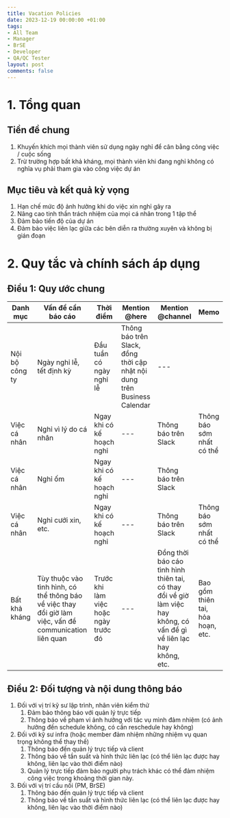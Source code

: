 ```yaml
---
title: Vacation Policies
date: 2023-12-19 00:00:00 +01:00
tags:
- All Team
- Manager
- BrSE
- Developer
- QA/QC Tester
layout: post
comments: false
---
```


# 1. Tổng quan


## Tiền đề chung

1. Khuyến khích mọi thành viên sử dụng ngày nghỉ để cân bằng công việc / cuộc sống
2. Trừ trường hợp bất khả kháng, mọi thành viên khi đang nghỉ không có nghĩa vụ phải tham gia vào công việc dự án

## Mục tiêu và kết quả kỳ vọng

1. Hạn chế mức độ ảnh hưởng khi do việc xin nghỉ gây ra
2. Nâng cao tinh thần trách nhiệm của mọi cá nhân trong 1 tập thể
3. Đảm bảo tiến độ của dự án
4. Đảm bảo việc liên lạc giữa các bên diễn ra thường xuyên và không bị gián đoạn

# 2. Quy tắc và chính sách áp dụng


## Điều 1: Quy ước chung


| Danh mục       | Vấn đề cần báo cáo                                                                                       | Thời điểm                             | Mention @here                                                            | Mention @channel                                                                                                       | Memo                              |
| -------------- | -------------------------------------------------------------------------------------------------------- | ------------------------------------- | ------------------------------------------------------------------------ | ---------------------------------------------------------------------------------------------------------------------- | --------------------------------- |
| Nội bộ công ty | Ngày nghỉ lễ, tết định kỳ                                                                                | Đầu tuần có ngày nghỉ lễ              | Thông báo trên Slack, đồng thời cập nhật nội dung trên Business Calendar | ---                                                                                                                    |                                   |
| Việc cá nhân   | Nghỉ vì lý do cá nhân                                                                                    | Ngay khi có kế hoạch nghỉ             | ---                                                                      | Thông báo trên Slack                                                                                                   | Thông báo sớm nhất có thể         |
| Việc cá nhân   | Nghỉ ốm                                                                                                  | Ngay khi có kế hoạch nghỉ             | ---                                                                      | Thông báo trên Slack                                                                                                   |                                   |
| Việc cá nhân   | Nghỉ cưới xin, etc.                                                                                      | Ngay khi có kế hoạch nghỉ             | ---                                                                      | Thông báo trên Slack                                                                                                   | Thông báo sớm nhất có thể         |
| Bất khả kháng  | Tùy thuộc vào tình hình, có thể thông báo về việc thay đổi giờ làm việc, vấn đề communication liên quan  | Trước khi làm việc hoặc ngày trước đó | ---                                                                      | Đồng thời báo cáo tình hình thiên tai, có thay đổi về giờ làm việc hay không, có vấn đề gì về liên lạc hay không, etc. | Bao gồm thiên tai, hỏa hoạn, etc. |


## Điều 2: Đối tượng và nội dung thông báo

1. Đối với vị trí kỹ sư lập trình, nhân viên kiểm thử
	1. Đảm bảo thông báo với quản lý trực tiếp
	2. Thông báo về phạm vi ảnh hưởng với tác vụ mình đảm nhiệm (có ảnh hưởng đến schedule không, có cần reschedule hay không)
2. Đối với kỹ sư infra (hoặc member đảm nhiệm những nhiệm vụ quan trọng không thể thay thế)
	1. Thông báo đến quản lý trực tiếp và client
	2. Thông báo về tần suất và hình thức liên lạc (có thể liên lạc được hay không, liên lạc vào thời điểm nào)
	3. Quản lý trực tiếp đảm bảo người phụ trách khác có thể đảm nhiệm công việc trong khoảng thời gian này.
3. Đối với vị trí cầu nối (PM, BrSE)
	1. Thông báo đến quản lý trực tiếp và client
	2. Thông báo về tần suất và hình thức liên lạc (có thể liên lạc được hay không, liên lạc vào thời điểm nào)
